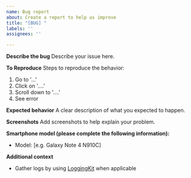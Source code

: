 ```yaml
---
name: Bug report
about: Create a report to help us improve
title: "[BUG] "
labels: ''
assignees: ''

---
```


**Describe the bug**
Describe your issue here. 

**To Reproduce**
Steps to reproduce the behavior:
1. Go to '...'
2. Click on '....'
3. Scroll down to '....'
4. See error

**Expected behavior**
A clear description of what you expected to happen.

**Screenshots**
Add screenshots to help explain your problem.

**Smartphone model (please complete the following information):**
 - Model: [e.g. Galaxy Note 4 N910C]

**Additional context**
- Gather logs by using [LoggingKit](https://github.com/universal5433/android_device_samsung_trelte-common/releases/tag/v4.0) when applicable
